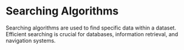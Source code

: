 # Searching Algorithms

Searching algorithms are used to find specific data within a dataset. Efficient searching is crucial for databases, information retrieval, and navigation systems.
